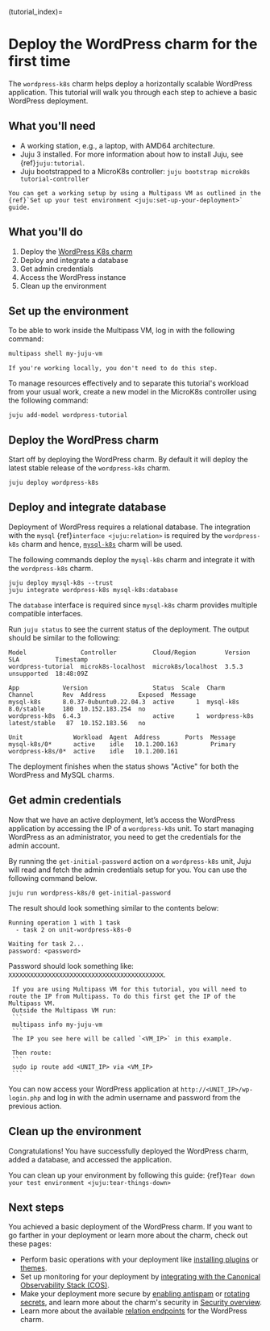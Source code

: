 (tutorial_index)=

# Deploy the WordPress charm for the first time

The `wordpress-k8s` charm helps deploy a horizontally scalable WordPress application. This
tutorial will walk you through each step to achieve a basic WordPress deployment.

## What you'll need
- A working station, e.g., a laptop, with AMD64 architecture.
- Juju 3 installed. For more information about how to install Juju, see {ref}`juju:tutorial`.
- Juju bootstrapped to a MicroK8s controller: `juju bootstrap microk8s tutorial-controller`

```{tip}
You can get a working setup by using a Multipass VM as outlined in the {ref}`Set up your test environment <juju:set-up-your-deployment>` guide.
```

## What you'll do

1. Deploy the [WordPress K8s charm](https://charmhub.io/wordpress-k8s)
2. Deploy and integrate a database
3. Get admin credentials
4. Access the WordPress instance
5. Clean up the environment

## Set up the environment

To be able to work inside the Multipass VM, log in with the following command:

```bash
multipass shell my-juju-vm
```

```{note}
If you're working locally, you don't need to do this step.
```

To manage resources effectively and to separate this tutorial's workload from
your usual work, create a new model in the MicroK8s controller using the following command:


```
juju add-model wordpress-tutorial
```

## Deploy the WordPress charm

Start off by deploying the WordPress charm. By default it will deploy the latest stable release of
the `wordpress-k8s` charm.

```
juju deploy wordpress-k8s
```

## Deploy and integrate database 

Deployment of WordPress requires a relational database. The integration with the
`mysql` {ref}`interface <juju:relation>` is required by the `wordpress-k8s`
charm and hence, [`mysql-k8s`](https://charmhub.io/mysql-k8s) charm will be used.

The following commands deploy the `mysql-k8s` charm and integrate it with the `wordpress-k8s` charm.

```
juju deploy mysql-k8s --trust
juju integrate wordpress-k8s mysql-k8s:database
```
The `database` interface is required since `mysql-k8s` charm provides multiple compatible interfaces.

Run `juju status` to see the current status of the deployment. The output should be similar to the following:

```
Model               Controller          Cloud/Region        Version  SLA          Timestamp
wordpress-tutorial  microk8s-localhost  microk8s/localhost  3.5.3    unsupported  18:48:09Z

App            Version                  Status  Scale  Charm          Channel        Rev  Address         Exposed  Message
mysql-k8s      8.0.37-0ubuntu0.22.04.3  active      1  mysql-k8s      8.0/stable     180  10.152.183.254  no
wordpress-k8s  6.4.3                    active      1  wordpress-k8s  latest/stable   87  10.152.183.56   no

Unit              Workload  Agent  Address       Ports  Message
mysql-k8s/0*      active    idle   10.1.200.163         Primary
wordpress-k8s/0*  active    idle   10.1.200.161
```

The deployment finishes when the status shows "Active" for both the WordPress and MySQL charms.

## Get admin credentials 

Now that we have an active deployment, let’s access the WordPress
application by accessing the IP of a `wordpress-k8s` unit. To start managing WordPress as an
administrator, you need to get the credentials for the admin account.

By running the `get-initial-password` action on a `wordpress-k8s` unit, Juju will read and fetch the
admin credentials setup for you. You can use the following command below.

```
juju run wordpress-k8s/0 get-initial-password
```

The result should look something similar to the contents below:

```
Running operation 1 with 1 task
  - task 2 on unit-wordpress-k8s-0

Waiting for task 2...
password: <password>

```

Password should look something like: `XXXXXXXXXXXXXXXXXXXXXXXXXXXXXXXXXXXXXXXXXXX`.

````{note}
 If you are using Multipass VM for this tutorial, you will need to route the IP from Multipass. To do this first get the IP of the Multipass VM.
 Outside the Multipass VM run:
 ```
 multipass info my-juju-vm
 ```
 The IP you see here will be called `<VM_IP>` in this example.

 Then route:
 ```
 sudo ip route add <UNIT_IP> via <VM_IP>
 ```
````

You can now access your WordPress application at `http://<UNIT_IP>/wp-login.php` and log in with the admin username and password from the previous action.


## Clean up the environment

Congratulations! You have successfully deployed the WordPress charm, added a database, and accessed the application.

You can clean up your environment by following this guide:
{ref}`Tear down your test environment <juju:tear-things-down>`

## Next steps

You achieved a basic deployment of the WordPress charm. If you want to go farther in your deployment
or learn more about the charm, check out these pages:

- Perform basic operations with your deployment like
  [installing plugins](how_to_install_plugins)
  or [themes](how_to_install_themes).
- Set up monitoring for your deployment by
  [integrating with the Canonical Observability Stack (COS)](how_to_integrate_with_cos).
- Make your deployment more secure by [enabling antispam](how_to_enable_antispam) or
  [rotating secrets](how_to_rotate_secrets),
  and learn more about the charm's security in
  [Security overview](explanation_security_overview).
- Learn more about the available [relation endpoints](reference_relation_endpoints)
  for the WordPress charm.
